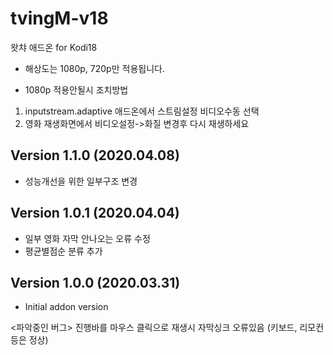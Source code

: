 # tvingM-v18
 왓챠 애드온 for Kodi18

- 해상도는 1080p, 720p만 적용됩니다.

- 1080p 적용안될시 조치방법
1. inputstream.adaptive 애드온에서 스트림설정 비디오수동 선택
2. 영화 재생화면에서  비디오설정->화질 변경후 다시 재생하세요


## Version 1.1.0 (2020.04.08)
- 성능개선을 위한 일부구조 변경


## Version 1.0.1 (2020.04.04)
- 일부 영화 자막 안나오는 오류 수정
- 평균별점순 분류 추가


## Version 1.0.0 (2020.03.31)
- Initial addon version

<파악중인 버그>
진행바를 마우스 클릭으로 재생시 자막싱크 오류있음
(키보드, 리모컨 등은 정상)
